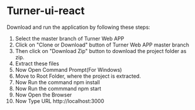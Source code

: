# Turner-ui-react

Download and run the application by following these steps: 

1. Select the master branch of Turner Web APP
2. Click on "Clone or Download" button of Turner Web APP master branch
3. Then click on "Download Zip" button to download the project folder as zip.
4. Extract these files
5. Now Open Command Prompt(For Windows)
6. Move to Root Folder, where the project is extracted.
7. Now Run the command npm install
8. Now Run the commmand npm start
9. Now Open the Browser
10. Now Type URL http://localhost:3000

